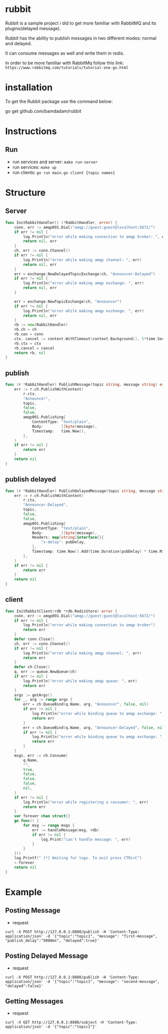 # rubbit

Rubbit is a sample project i did to get more familiar with RabbitMQ and its plugins(delayed message).


Rubbit has the ability to publish messages in two different modes: normal and delayed.

It can consume messages as well and write them in redis.

In order to be more familiar with RabbitMq follow this link: `https://www.rabbitmq.com/tutorials/tutorial-one-go.html`


# installation
To get the Rubbit package use the command below:

go get github.com/bamdadam/rubbit

# Instructions

## Run

* run services and server: `make run-server`
* run services: `make up`
* run clients: `go run main.go client {topic names}`

# Structure

## Server
```go
func InitRabbitHandler() (*RabbitHandler, error) {
	conn, err := amqp091.Dial("amqp://guest:guest@localhost:5672/")
	if err != nil {
		log.Println("error while making connection to amqp broker: ", err)
		return nil, err
	}
	ch, err := conn.Channel()
	if err != nil {
		log.Println("error while making amqp channel: ", err)
		return nil, err
	}
	err = exchange.NewDelayedTopicExchange(ch, "Announcer-Delayed")
	if err != nil {
		log.Println("error while making amqp exchange: ", err)
		return nil, err
	}

	err = exchange.NewTopicExchange(ch, "Announcer")
	if err != nil {
		log.Println("error while making amqp exchange: ", err)
		return nil, err
	}
	rb := new(RabbitHandler)
	rb.ch = ch
	rb.con = conn
	ctx, cancel := context.WithTimeout(context.Background(), 5*time.Second)
	rb.ctx = ctx
	rb.cancel = cancel
	return rb, nil
}
```

## publish
```go
func (r *RabbitHandler) PublishMessage(topic string, message string) error {
	err := r.ch.PublishWithContext(
		r.ctx,
		"Announcer",
		topic,
		false,
		false,
		amqp091.Publishing{
			ContentType: "text/plain",
			Body:        []byte(message),
			Timestamp:   time.Now(),
		},
	)
	if err != nil {
		return err
	}
	return nil
}
```

## publish delayed
```go
func (r *RabbitHandler) PublishDelayedMessage(topic string, message string, pubDelay int64) error {
	err := r.ch.PublishWithContext(
		r.ctx,
		"Announcer-Delayed",
		topic,
		false,
		false,
		amqp091.Publishing{
			ContentType: "text/plain",
			Body:        []byte(message),
			Headers: map[string]interface{}{
				"x-delay": pubDelay,
			},
			Timestamp: time.Now().Add(time.Duration(pubDelay) * time.Millisecond),
		},
	)
	if err != nil {
		return err
	}
	return nil
}
```

## client

```go
func InitRabbitClient(rdb *rdb.RedisStore) error {
	conn, err := amqp091.Dial("amqp://guest:guest@localhost:5672/")
	if err != nil {
		log.Println("error while making connection to amqp broker")
		return err
	}
	defer conn.Close()
	ch, err := conn.Channel()
	if err != nil {
		log.Println("error while making amqp channel: ", err)
		return err
	}
	defer ch.Close()
	q, err := queue.NewQueue(ch)
	if err != nil {
		log.Println("error while making amqp queue: ", err)
		return err
	}
	args := getArgs()
	for _, arg := range args {
		err = ch.QueueBind(q.Name, arg, "Announcer", false, nil)
		if err != nil {
			log.Println("error while binding queue to amqp exchange: ", err)
			return err
		}
		err = ch.QueueBind(q.Name, arg, "Announcer-Delayed", false, nil)
		if err != nil {
			log.Println("error while binding queue to amqp exchange: ", err)
			return err
		}
	}
	msgs, err := ch.Consume(
		q.Name,
		"",
		true,
		false,
		false,
		false,
		nil,
	)
	if err != nil {
		log.Println("error while registering a consumer: ", err)
		return err
	}
	var forever chan struct{}
	go func() {
		for msg := range msgs {
			err := handleMessage(msg, rdb)
			if err != nil {
				log.Print("can't handle message: ", err)
			}
		}
	}()
	log.Printf(" [*] Waiting for logs. To exit press CTRL+C")
	<-forever
	return nil
}
```

# Example

## Posting Message
* request
```
curl -X POST http://127.0.0.1:8080/publish -H 'Content-Type: application/json' -d '{"topic":"topic1", "message": "first-message", "publish_delay":"5000ms", "delayed":true}'
```

## Posting Delayed Message
* request
```
curl -X POST http://127.0.0.1:8080/publish -H 'Content-Type: application/json' -d '{"topic":"topic1", "message": "second-message", "delayed":false}'
```

## Getting Messages
* request
```
curl -X GET http://127.0.0.1:8080/subject -H 'Content-Type: application/json' -d '{"topic":"topic1"}'

```